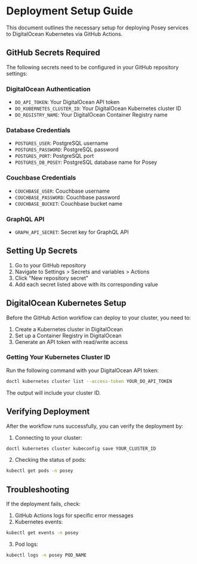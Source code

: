# Deployment Setup Guide

This document outlines the necessary setup for deploying Posey services to DigitalOcean Kubernetes via GitHub Actions.

## GitHub Secrets Required

The following secrets need to be configured in your GitHub repository settings:

### DigitalOcean Authentication
- `DO_API_TOKEN`: Your DigitalOcean API token
- `DO_KUBERNETES_CLUSTER_ID`: Your DigitalOcean Kubernetes cluster ID
- `DO_REGISTRY_NAME`: Your DigitalOcean Container Registry name

### Database Credentials
- `POSTGRES_USER`: PostgreSQL username
- `POSTGRES_PASSWORD`: PostgreSQL password
- `POSTGRES_PORT`: PostgreSQL port
- `POSTGRES_DB_POSEY`: PostgreSQL database name for Posey

### Couchbase Credentials
- `COUCHBASE_USER`: Couchbase username
- `COUCHBASE_PASSWORD`: Couchbase password
- `COUCHBASE_BUCKET`: Couchbase bucket name

### GraphQL API
- `GRAPH_API_SECRET`: Secret key for GraphQL API

## Setting Up Secrets

1. Go to your GitHub repository
2. Navigate to Settings > Secrets and variables > Actions
3. Click "New repository secret"
4. Add each secret listed above with its corresponding value

## DigitalOcean Kubernetes Setup

Before the GitHub Action workflow can deploy to your cluster, you need to:

1. Create a Kubernetes cluster in DigitalOcean
2. Set up a Container Registry in DigitalOcean
3. Generate an API token with read/write access

### Getting Your Kubernetes Cluster ID

Run the following command with your DigitalOcean API token:

```bash
doctl kubernetes cluster list --access-token YOUR_DO_API_TOKEN
```

The output will include your cluster ID.

## Verifying Deployment

After the workflow runs successfully, you can verify the deployment by:

1. Connecting to your cluster:
```bash
doctl kubernetes cluster kubeconfig save YOUR_CLUSTER_ID
```

2. Checking the status of pods:
```bash
kubectl get pods -n posey
```

## Troubleshooting

If the deployment fails, check:

1. GitHub Actions logs for specific error messages
2. Kubernetes events:
```bash
kubectl get events -n posey
```
3. Pod logs:
```bash
kubectl logs -n posey POD_NAME
``` 